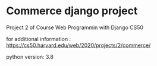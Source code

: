 # Commerce django project
Project 2 of Course Web Programmin with Django CS50 

for additional information : https://cs50.harvard.edu/web/2020/projects/2/commerce/ 


python  version: 3.8




